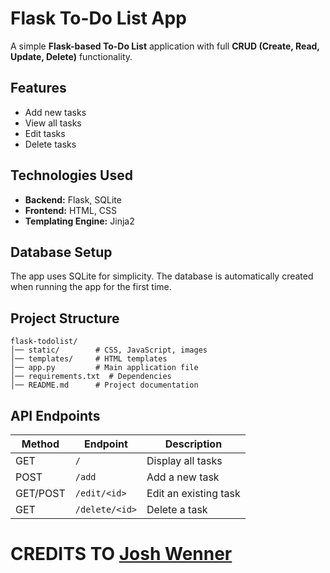 # Flask To-Do List App

A simple **Flask-based To-Do List** application with full **CRUD (Create, Read, Update, Delete)** functionality.

## Features
- Add new tasks
- View all tasks
- Edit tasks
- Delete tasks

## Technologies Used
- **Backend:** Flask, SQLite
- **Frontend:** HTML, CSS
- **Templating Engine:** Jinja2

## Database Setup
The app uses SQLite for simplicity. The database is automatically created when running the app for the first time.

## Project Structure
```
flask-todolist/
│── static/        # CSS, JavaScript, images
│── templates/     # HTML templates
│── app.py         # Main application file
│── requirements.txt  # Dependencies
│── README.md      # Project documentation
```

## API Endpoints
| Method | Endpoint | Description |
|--------|------------|-------------|
| GET | `/` | Display all tasks |
| POST | `/add` | Add a new task |
| GET/POST | `/edit/<id>` | Edit an existing task |
| GET | `/delete/<id>` | Delete a task |


# CREDITS TO [Josh Wenner](https://github.com/Joshwen7947)


